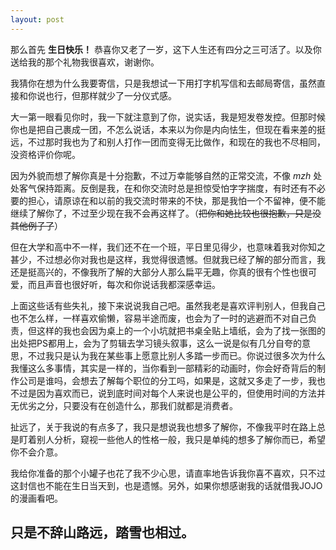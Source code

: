 ```yaml
---
layout: post
---
```

那么首先 **生日快乐！** 恭喜你又老了一岁，这下人生还有四分之三可活了。以及你送给我的那个礼物我很喜欢，谢谢你。

我猜你在想为什么我要寄信，只是我想试一下用打字机写信和去邮局寄信，虽然直接和你说也行，但那样就少了一分仪式感。

大一第一眼看见你时，我一下就注意到了你，说实话，我是短发卷发控。但那时候你也是把自己裹成一团，不怎么说话，本来以为你是内向怯生，但现在看来差的挺远，不过那时我也为了和别人打作一团而变得无比做作，和现在的我也不尽相同，没资格评价你呢。

因为外貌而想了解你真是十分抱歉，不过万幸能够自然的正常交流，不像 *mzh* 处处客气保持距离。反倒是我，在和你交流时总是担惊受怕字字揣度，有时还有不必要的担心，请原谅在和以前的我交流时带来的不快，那是我怕一个不留神，便不能继续了解你了，不过至少现在我不会再这样了。（~~把你和她比较也很抱歉，只是没其他例子了~~）

但在大学和高中不一样，我们还不在一个班，平日里见得少，也意味着我对你知之甚少，不过想必你对我也是这样，我觉得很遗憾。但就我已经了解的部分而言，我还是挺高兴的，不像我所了解的大部分人那么扁平无趣，你真的很有个性也很可爱，而且声音也很好听，每次和你说话我都深感幸运。

上面这些话有些失礼，接下来说说我自己吧。虽然我老是喜欢评判别人，但我自己也不怎么样，一样喜欢偷懒，容易半途而废，也会为了一时的逃避而不对自己负责，但这样的我也会因为桌上的一个小坑就把书桌全贴上墙纸，会为了找一张图的出处把PS都用上，会为了剪辑去学习镜头叙事，这么一说是似有几分自夸的意思，不过我只是认为我在某些事上愿意比别人多踏一步而已。你说过很多次为什么我懂这么多事情，其实是一样的，当你看到一部精彩的动画时，你会好奇背后的制作公司是谁吗，会想去了解每个职位的分工吗，如果是，这就又多走了一步，我也不过是因为喜欢而已，说到底时间对每个人来说也是公平的，但使用时间的方法并无优劣之分，只要没有在创造什么，那我们就都是消费者。

扯远了，关于我说的有点多了，我只是想说我也想多了解你，不像我平时在路上总是盯着别人分析，窥视一些他人的性格一般，我只是单纯的想多了解你而已，希望你不会介意。

我给你准备的那个小罐子也花了我不少心思，请直率地告诉我你喜不喜欢，只不过这封信也不能在生日当天到，也是遗憾。另外，如果你想感谢我的话就借我JOJO的漫画看吧。

只是不辞山路远，踏雪也相过。
---
